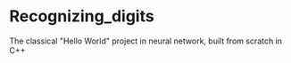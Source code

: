 # Recognizing_digits
The classical "Hello World" project in neural network, built from scratch in C++
